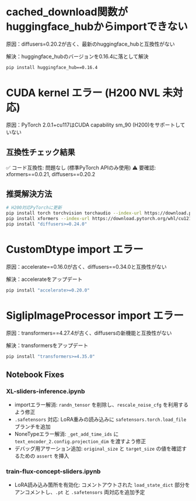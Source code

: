# cached_download関数がhuggingface_hubからimportできない
原因：diffusers=0.20.2が古く、最新のhuggingface_hubと互換性がない

解決：huggingface_hubのバージョンを0.16.4に落として解決
```bash
pip install huggingface_hub==0.16.4
```

# CUDA kernel エラー (H200 NVL 未対応)
原因：PyTorch 2.0.1+cu117はCUDA capability sm_90 (H200)をサポートしていない

## 互換性チェック結果
✅ コード互換性: 問題なし (標準PyTorch APIのみ使用)
⚠️ 要確認: xformers==0.0.21, diffusers==0.20.2

## 推奨解決方法
```bash
# H200対応PyTorchに更新
pip install torch torchvision torchaudio --index-url https://download.pytorch.org/whl/cu121
pip install xformers --index-url https://download.pytorch.org/whl/cu121
pip install "diffusers>=0.24.0"
```

# CustomDtype import エラー
原因：accelerate==0.16.0が古く、diffusers==0.34.0と互換性がない

解決：accelerateをアップデート
```bash
pip install "accelerate>=0.20.0"
```

# SiglipImageProcessor import エラー
原因：transformers==4.27.4が古く、diffusersの新機能と互換性がない

解決：transformersをアップデート
```bash
pip install "transformers>=4.35.0"
```

## Notebook Fixes

### XL-sliders-inference.ipynb
- importエラー解消: `randn_tensor` を削除し、`rescale_noise_cfg` を利用するよう修正
- `.safetensors` 対応: LoRA重みの読み込みに `safetensors.torch.load_file` ブランチを追加
- NoneTypeエラー解消: `_get_add_time_ids` に `text_encoder_2.config.projection_dim` を渡すよう修正
- デバッグ用アサーション追加: `original_size` と `target_size` の値を確認するための `assert` を挿入

### train-flux-concept-sliders.ipynb
- LoRA読み込み箇所を有効化: コメントアウトされた `load_state_dict` 部分をアンコメントし、`.pt` と `.safetensors` 両対応を追加予定

